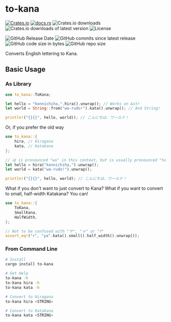 # to-kana
[![Crates.io](https://img.shields.io/crates/v/to-kana)](https://crates.io/crates/to-kana)
[![docs.rs](https://docs.rs/to-kana/badge.svg)](https://docs.rs/to-kana/)
![Crates.io downloads](https://img.shields.io/crates/d/to-kana)
![Crates.io downloads of latest version](https://img.shields.io/crates/dv/to-kana)
![License](https://img.shields.io/crates/l/to-kana)

![GitHub Release Date](https://img.shields.io/github/release-date/spenserblack/to-kana-rs)
![GitHub commits since latest release](https://img.shields.io/github/commits-since/spenserblack/to-kana-rs/latest)
![GitHub code size in bytes](https://img.shields.io/github/languages/code-size/spenserblack/to-kana-rs)
![GitHub repo size](https://img.shields.io/github/repo-size/spenserblack/to-kana-rs)

Converts English lettering to Kana.

## Basic Usage
### As Library
```rust
use to_kana::ToKana;

let hello = "konnichiha,".hira().unwrap(); // Works on &str
let world = String::from("wa-rudo!").kata().unwrap(); // And String!

println!("{}{}", hello, world)); // こんにちは、ワールド！
```
Or, if you prefer the old way
```rust
use to_kana::{
    hira, // Hiragana
    kata, // Katakana
};

// は is pronounced "wa" in this context, but is usually pronounced "ha"
let hello = hira("konnichiha,").unwrap();
let world = kata("wa-rudo!").unwrap();

println!("{}{}", hello, world); // こんにちは、ワールド！
```

What if you don't want to just convert to Kana? What if you want to convert to small, half-width Katakana? You can!
```rust
use to_kana::{
    ToKana,
    SmallKana,
    HalfWidth,
};

// Not to be confused with "ヤ", "ャ" or "ﾔ"
assert_eq!("ｬ", "ya".kata().small().half_width().unwrap());
```

### From Command Line
```bash
# Install
cargo install to-kana

# Get Help
to-kana -h
to-kana hira -h
to-kana kata -h

# Convert to Hiragana
to-kana hira <STRING>

# Convert to Katakana
to-kana kata <STRING>
```
